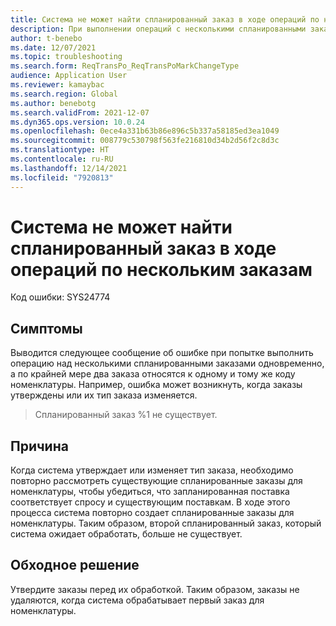 ```yaml
---
title: Система не может найти спланированный заказ в ходе операций по нескольким заказам
description: При выполнении операций с несколькими спланированными заказами возникает ошибка "Спланированный заказ не существует", а по крайней мере два заказа относятся к одному и тому же коду номенклатуры.
author: t-benebo
ms.date: 12/07/2021
ms.topic: troubleshooting
ms.search.form: ReqTransPo_ReqTransPoMarkChangeType
audience: Application User
ms.reviewer: kamaybac
ms.search.region: Global
ms.author: benebotg
ms.search.validFrom: 2021-12-07
ms.dyn365.ops.version: 10.0.24
ms.openlocfilehash: 0ece4a331b63b86e896c5b337a58185ed3ea1049
ms.sourcegitcommit: 008779c530798f563fe216810d34b2d56f2c8d3c
ms.translationtype: HT
ms.contentlocale: ru-RU
ms.lasthandoff: 12/14/2021
ms.locfileid: "7920813"
---
```

# <a name="the-system-cant-find-a-planned-order-during-operations-on-multiple-orders"></a>Система не может найти спланированный заказ в ходе операций по нескольким заказам

Код ошибки: SYS24774

## <a name="symptoms"></a>Симптомы

Выводится следующее сообщение об ошибке при попытке выполнить операцию над несколькими спланированными заказами одновременно, а по крайней мере два заказа относятся к одному и тому же коду номенклатуры. Например, ошибка может возникнуть, когда заказы утверждены или их тип заказа изменяется.

> Спланированный заказ %1 не существует.

## <a name="cause"></a>Причина

Когда система утверждает или изменяет тип заказа, необходимо повторно рассмотреть существующие спланированные заказы для номенклатуры, чтобы убедиться, что запланированная поставка соответствует спросу и существующим поставкам. В ходе этого процесса система повторно создает спланированные заказы для номенклатуры. Таким образом, второй спланированный заказ, который система ожидает обработать, больше не существует.

## <a name="workaround"></a>Обходное решение

Утвердите заказы перед их обработкой. Таким образом, заказы не удаляются, когда система обрабатывает первый заказ для номенклатуры.
